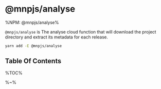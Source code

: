 # @mnpjs/analyse

%NPM: @mnpjs/analyse%

`@mnpjs/analyse` is The analyse cloud function that will download the project directory and extract its metadata for each release.

```sh
yarn add -E @mnpjs/analyse
```

## Table Of Contents

%TOC%

%~%